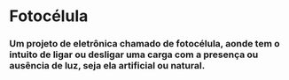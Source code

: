 # Fotocélula
### Um projeto de eletrônica chamado de fotocélula, aonde tem o intuito de ligar ou desligar uma carga com a presença ou ausência de luz, seja ela artificial ou natural.
